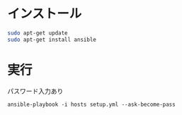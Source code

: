 # インストール

```bash
sudo apt-get update
sudo apt-get install ansible
```

# 実行

パスワード入力あり

```
ansible-playbook -i hosts setup.yml --ask-become-pass
```